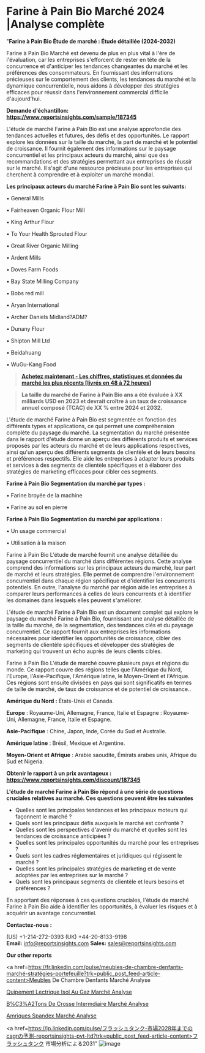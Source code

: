 # Farine à Pain Bio Marché 2024 |Analyse complète

"<strong>Farine à Pain Bio Étude de marché : Étude détaillée (2024-2032)</strong>

Farine à Pain Bio Marché est devenu de plus en plus vital à l'ère de l'évaluation, car les entreprises s'efforcent de rester en tête de la concurrence et d'anticiper les tendances changeantes du marché et les préférences des consommateurs. En fournissant des informations précieuses sur le comportement des clients, les tendances du marché et la dynamique concurrentielle, nous aidons à développer des stratégies efficaces pour réussir dans l'environnement commercial difficile d'aujourd'hui.

<strong>Demande d'échantillon: <a href=https://www.reportsinsights.com/sample/187345>https://www.reportsinsights.com/sample/187345</a></strong>

L'étude de marché Farine à Pain Bio est une analyse approfondie des tendances actuelles et futures, des défis et des opportunités. Le rapport explore les données sur la taille du marché, la part de marché et le potentiel de croissance. Il fournit également des informations sur le paysage concurrentiel et les principaux acteurs du marché, ainsi que des recommandations et des stratégies permettant aux entreprises de réussir sur le marché. Il s'agit d'une ressource précieuse pour les entreprises qui cherchent à comprendre et à exploiter un marché mondial.

<strong>Les principaux acteurs du marché Farine à Pain Bio sont les suivants:</strong>

• General Mills

• Fairheaven Organic Flour Mill

• King Arthur Flour

• To Your Health Sprouted Flour

• Great River Organic Milling

• Ardent Mills

• Doves Farm Foods

• Bay State Milling Company

• Bobs red mill

• Aryan International

• Archer Daniels Midland?ADM?

• Dunany Flour

• Shipton Mill Ltd

• Beidahuang

• WuGu-Kang Food
<blockquote><a href=https://www.reportsinsights.com/buynow/187345><span style=text-decoration: underline;><strong>Achetez maintenant - Les chiffres, statistiques et données du marché les plus récents [livrés en 48 à 72 heures]</strong></span></a></blockquote>
<blockquote><span style=text-decoration: underline;><strong>La taille du marché de Farine à Pain Bio ans a été évaluée à XX milliards USD en 2023 et devrait croître à un taux de croissance annuel composé (TCAC) de XX % entre 2024 et 2032.</strong></span></blockquote>
L'étude de marché Farine à Pain Bio est segmentée en fonction des différents types et applications, ce qui permet une compréhension complète du paysage du marché. La segmentation du marché présentée dans le rapport d'étude donne un aperçu des différents produits et services proposés par les acteurs du marché et de leurs applications respectives, ainsi qu'un aperçu des différents segments de clientèle et de leurs besoins et préférences respectifs. Elle aide les entreprises à adapter leurs produits et services à des segments de clientèle spécifiques et à élaborer des stratégies de marketing efficaces pour cibler ces segments.

<strong>Farine à Pain Bio Segmentation du marché par types :</strong>

• Farine broyée de la machine

• Farine au sol en pierre

<strong>Farine à Pain Bio Segmentation du marché par applications :</strong>

• Un usage commercial

• Utilisation à la maison

Farine à Pain Bio L'étude de marché fournit une analyse détaillée du paysage concurrentiel du marché dans différentes régions. Cette analyse comprend des informations sur les principaux acteurs du marché, leur part de marché et leurs stratégies. Elle permet de comprendre l'environnement concurrentiel dans chaque région spécifique et d'identifier les concurrents potentiels. En outre, l'analyse du marché par région aide les entreprises à comparer leurs performances à celles de leurs concurrents et à identifier les domaines dans lesquels elles peuvent s'améliorer.

L'étude de marché Farine à Pain Bio est un document complet qui explore le paysage du marché Farine à Pain Bio, fournissant une analyse détaillée de la taille du marché, de la segmentation, des tendances clés et du paysage concurrentiel. Ce rapport fournit aux entreprises les informations nécessaires pour identifier les opportunités de croissance, cibler des segments de clientèle spécifiques et développer des stratégies de marketing qui trouvent un écho auprès de leurs clients cibles.

Farine à Pain Bio L'étude de marché couvre plusieurs pays et régions du monde. Ce rapport couvre des régions telles que l'Amérique du Nord, l'Europe, l'Asie-Pacifique, l'Amérique latine, le Moyen-Orient et l'Afrique. Ces régions sont ensuite divisées en pays qui sont significatifs en termes de taille de marché, de taux de croissance et de potentiel de croissance..

<strong>Amérique du Nord :</strong> États-Unis et Canada.

<strong>Europe</strong> : Royaume-Uni, Allemagne, France, Italie et Espagne : Royaume-Uni, Allemagne, France, Italie et Espagne.

<strong>Asie-Pacifique</strong> : Chine, Japon, Inde, Corée du Sud et Australie.

<strong>Amérique latine</strong> : Brésil, Mexique et Argentine.

<strong>Moyen-Orient et Afrique</strong> : Arabie saoudite, Émirats arabes unis, Afrique du Sud et Nigeria.

<strong>Obtenir le rapport à un prix avantageux : <a href=https://www.reportsinsights.com/discount/187345>https://www.reportsinsights.com/discount/187345</a></strong>

<strong>L'étude de marché Farine à Pain Bio répond à une série de questions cruciales relatives au marché. Ces questions peuvent être les suivantes</strong>
<ul>
  <li>Quelles sont les principales tendances et les principaux moteurs qui façonnent le marché ?</li>
  <li>Quels sont les principaux défis auxquels le marché est confronté ?</li>
  <li>Quelles sont les perspectives d'avenir du marché et quelles sont les tendances de croissance anticipées ?</li>
  <li>Quelles sont les principales opportunités du marché pour les entreprises ?</li>
  <li>Quels sont les cadres réglementaires et juridiques qui régissent le marché ?</li>
  <li>Quelles sont les principales stratégies de marketing et de vente adoptées par les entreprises sur le marché ?</li>
  <li>Quels sont les principaux segments de clientèle et leurs besoins et préférences ?</li>
</ul>
En apportant des réponses à ces questions cruciales, l'étude de marché Farine à Pain Bio aide à identifier les opportunités, à évaluer les risques et à acquérir un avantage concurrentiel.

<strong>Contactez-nous :</strong>

(US) +1-214-272-0393
(UK) +44-20-8133-9198
<strong>Email:</strong> <a>info@reportsinsights.com</a>
<strong>Sales:</strong> <a>sales@reportsinsights.com</a>

<strong>Our other reports</strong>

<a href=https://fr.linkedin.com/pulse/meubles-de-chambre-denfants-marché-stratégies-portefeuille?trk=public_post_feed-article-content>Meubles De Chambre Denfants Marché Analyse</a>

<a href=https://www.linkedin.com/pulse/%C3%A9quipement-%C3%A9lectrique-isol%C3%A9-au-gaz-march%C3%A9-aboef/>Quipement Lectrique Isol Au Gaz Marché Analyse</a>

<a href=https://www.linkedin.com/pulse/b%C3%A2tons-de-crosse-interm%C3%A9diaire-march%C3%A9-opportunit%C3%A9s-tepwf/>B%C3%A2Tons De Crosse Intermdiaire Marché Analyse</a>

<a href=https://www.linkedin.com/pulse/am%C3%A9riques-spandex-march%C3%A9-plans-dinvestissement-acwgf/>Amriques Spandex Marché Analyse</a>

<a href=https://jp.linkedin.com/pulse/フラッシュタンク-市場2028年までのcagrの予測-reportsinsights-pvt-ltd?trk=public_post_feed-article-content>フラッシュタンク 市場分析による2031</a>"
![image](https://github.com/daminid12/RImarketTech/assets/158430485/2701552f-a60d-4b48-93f7-c80420385884)
